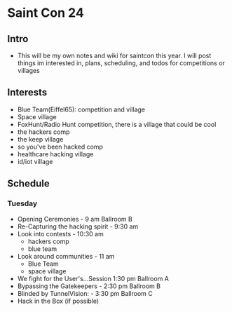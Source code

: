 # Saint Con 24 

## Intro
- This will be my own notes and wiki for saintcon this year. I will post things im interested in, plans, scheduling, and todos for competitions or villages

## Interests 
- Blue Team(Eiffel65): competition and village
- Space village 
- FoxHunt/Radio Hunt competition, there is a village that could be cool 
- the hackers comp
- the keep village
- so you've been hacked comp
- healthcare hacking village 
- id/iot village

## Schedule

### Tuesday 
- Opening Ceremonies - 9 am Ballroom B
- Re-Capturing the hacking spirit - 9:30 am
- Look into contests - 10:30 am
  - hackers comp
  - blue team 
- Look around communities - 11 am
  - Blue Team
  - space village
- We fight for the User's...Session 1:30 pm Ballroom A
- Bypassing the Gatekeepers - 2:30 pm Ballroom B
- Blinded by TunnelVision: - 3:30 pm Ballroom C
- Hack in the Box (if possible)
